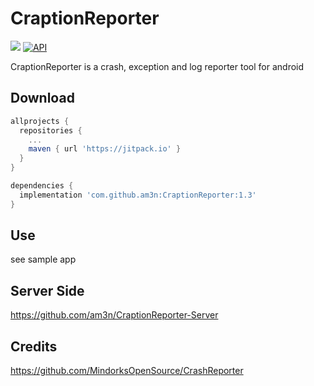 # CraptionReporter
[![](https://jitpack.io/v/am3n/CraptionReporter.svg)](https://jitpack.io/#am3n/CraptionReporter)
[![API](https://img.shields.io/badge/API-16%2B-brightgreen.svg?style=flat)](https://android-arsenal.com/api?level=16)

CraptionReporter is a crash, exception and log reporter tool for android


## Download

```gradle
allprojects {
  repositories {
    ...
    maven { url 'https://jitpack.io' }
  }
}

dependencies {
  implementation 'com.github.am3n:CraptionReporter:1.3'
}
```

## Use
see sample app

## Server Side

https://github.com/am3n/CraptionReporter-Server

## Credits

https://github.com/MindorksOpenSource/CrashReporter
